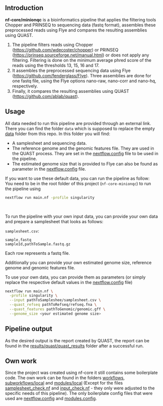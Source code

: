 ## Introduction

**nf-core/minionqc** is a bioinformatics pipeline that applies the filtering tools Chopper and PRINSEQ to sequencing data (fastq format), assembles these preprocessed reads using Flye and compares the resulting assemblies using QUAST.

1. The pipeline filters reads using Chopper (https://github.com/wdecoster/chopper) or PRINSEQ (https://prinseq.sourceforge.net/manual.html) or does not apply any filtering. Filtering is done on the minimum average phred score of the reads using the thresholds 13, 15, 16 and 17.
2. It assembles the preprocessed sequencing data using Flye (https://github.com/fenderglass/Flye). Three assemblies are done for one fastq file, using the Flye options nano-raw, nano-corr and nano-hq, respectively.
3. Finally, it compares the resulting assemblies using QUAST (https://github.com/ablab/quast).

## Usage

All data needed to run this pipeline are provided through an external link. There you can find the folder `data` which is supposed to replace the empty [data](data) folder from this repo.
In this folder you will find:
- A samplesheet and sequencing data.
- The reference genome and the genomic features file. They are used in the QUAST process. They are set in the [nextflow.config](nextflow.config) file to be used in the pipeline.
- The estimated genome size that is provided to Flye can also be found as parameter in the [nextflow.config](nextflow.config) file.

If you want to use these default data, you can run the pipeline as follow:<br>
You need to be in the root folder of this project (`nf-core-minionqc`) to run the pipeline using

```bash
nextflow run main.nf -profile singularity
```
<br>

To run the pipeline with your own input data, you can provide your own data and prepare a samplesheet that looks as follows:

`samplesheet.csv`:

```csv
sample,fastq
sampleId,pathToSample.fastq.gz
```

Each row represents a fastq file.

Additionally you can provide your own estimated genome size, reference genome and genomic features file.

To use your own data, you can provide them as parameters (or simply replace the respective default values in the [nextflow.config](nextflow.config) file)
```bash
nextflow run main.nf \
  -profile singularity \
  --input pathToSampleshee/samplesheet.csv \
  --quast_refseq pathToRefseq/refseq.fna \
  --quast_features pathToGenomic/genomic.gff \
  --genome_size <your estimated genome size>
```

## Pipeline output

As the desired output is the report created by QUAST, the report can be found in the [results/quast/quast_results](results/quast/quast_results) folder after a successful run.

## Own work
Since the project was created using nf-core it still contains some boilerplate code. The own work can be found in the folders [workflows](workflows), [subworkflows/local](subworkflows/local) and [modules/local](modules/local) (Except for the files [samplesheet_check.nf](modules/local/samplesheet_check.nf) and [input_check.nf](subworkflows/local/input_check.nf) - they only were adjusted to the specific needs of this pipeline). The only boilerplate config files that were used are [nextflow.config](nextflow.config) and [modules.config](conf/modules.config).
